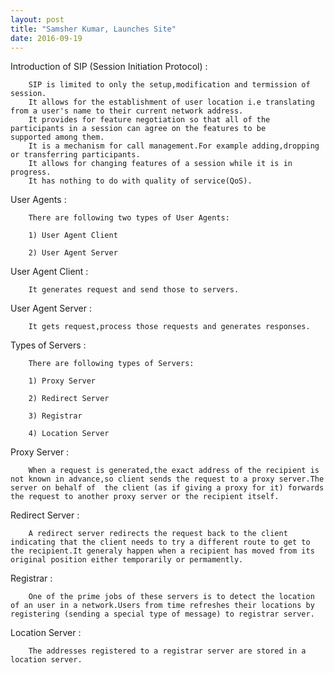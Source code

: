 ```yaml
---
layout: post
title: "Samsher Kumar, Launches Site"
date: 2016-09-19
---
```

<link href="http://Samsher1.github.io/post/index.html"/>

Introduction of SIP (Session Initiation Protocol) :

        SIP is limited to only the setup,modification and termission of session.
        It allows for the establishment of user location i.e translating from a user's name to their current network address.
        It provides for feature negotiation so that all of the participants in a session can agree on the features to be       supported among them.
        It is a mechanism for call management.For example adding,dropping or transferring participants. 
        It allows for changing features of a session while it is in progress.
        It has nothing to do with quality of service(QoS).

User Agents :

        There are following two types of User Agents:
        
        1) User Agent Client
        
        2) User Agent Server
        
        
User Agent Client :

        It generates request and send those to servers.
        
User Agent Server :

        It gets request,process those requests and generates responses.

Types of Servers :

        There are following types of Servers:
        
        1) Proxy Server
        
        2) Redirect Server
        
        3) Registrar
        
        4) Location Server
        
        
Proxy Server :

        When a request is generated,the exact address of the recipient is not known in advance,so client sends the request to a proxy server.The server on behalf of  the client (as if giving a proxy for it) forwards the request to another proxy server or the recipient itself.
        
Redirect Server :

        A redirect server redirects the request back to the client indicating that the client needs to try a different route to get to the recipient.It generaly happen when a recipient has moved from its original position either temporarily or permamently.
        
Registrar :

        One of the prime jobs of these servers is to detect the location of an user in a network.Users from time refreshes their locations by registering (sending a special type of message) to registrar server.
        
Location Server :

        The addresses registered to a registrar server are stored in a location server.
        
        
